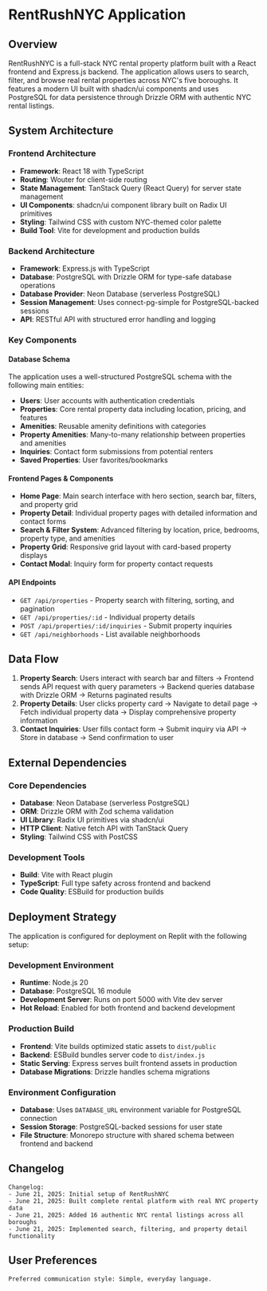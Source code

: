 # RentRushNYC Application

## Overview

RentRushNYC is a full-stack NYC rental property platform built with a React frontend and Express.js backend. The application allows users to search, filter, and browse real rental properties across NYC's five boroughs. It features a modern UI built with shadcn/ui components and uses PostgreSQL for data persistence through Drizzle ORM with authentic NYC rental listings.

## System Architecture

### Frontend Architecture
- **Framework**: React 18 with TypeScript
- **Routing**: Wouter for client-side routing
- **State Management**: TanStack Query (React Query) for server state management
- **UI Components**: shadcn/ui component library built on Radix UI primitives
- **Styling**: Tailwind CSS with custom NYC-themed color palette
- **Build Tool**: Vite for development and production builds

### Backend Architecture
- **Framework**: Express.js with TypeScript
- **Database**: PostgreSQL with Drizzle ORM for type-safe database operations
- **Database Provider**: Neon Database (serverless PostgreSQL)
- **Session Management**: Uses connect-pg-simple for PostgreSQL-backed sessions
- **API**: RESTful API with structured error handling and logging

### Key Components

#### Database Schema
The application uses a well-structured PostgreSQL schema with the following main entities:
- **Users**: User accounts with authentication credentials
- **Properties**: Core rental property data including location, pricing, and features
- **Amenities**: Reusable amenity definitions with categories
- **Property Amenities**: Many-to-many relationship between properties and amenities
- **Inquiries**: Contact form submissions from potential renters
- **Saved Properties**: User favorites/bookmarks

#### Frontend Pages & Components
- **Home Page**: Main search interface with hero section, search bar, filters, and property grid
- **Property Detail**: Individual property pages with detailed information and contact forms
- **Search & Filter System**: Advanced filtering by location, price, bedrooms, property type, and amenities
- **Property Grid**: Responsive grid layout with card-based property displays
- **Contact Modal**: Inquiry form for property contact requests

#### API Endpoints
- `GET /api/properties` - Property search with filtering, sorting, and pagination
- `GET /api/properties/:id` - Individual property details
- `POST /api/properties/:id/inquiries` - Submit property inquiries
- `GET /api/neighborhoods` - List available neighborhoods

## Data Flow

1. **Property Search**: Users interact with search bar and filters → Frontend sends API request with query parameters → Backend queries database with Drizzle ORM → Returns paginated results
2. **Property Details**: User clicks property card → Navigate to detail page → Fetch individual property data → Display comprehensive property information
3. **Contact Inquiries**: User fills contact form → Submit inquiry via API → Store in database → Send confirmation to user

## External Dependencies

### Core Dependencies
- **Database**: Neon Database (serverless PostgreSQL)
- **ORM**: Drizzle ORM with Zod schema validation
- **UI Library**: Radix UI primitives via shadcn/ui
- **HTTP Client**: Native fetch API with TanStack Query
- **Styling**: Tailwind CSS with PostCSS

### Development Tools
- **Build**: Vite with React plugin
- **TypeScript**: Full type safety across frontend and backend
- **Code Quality**: ESBuild for production builds

## Deployment Strategy

The application is configured for deployment on Replit with the following setup:

### Development Environment
- **Runtime**: Node.js 20
- **Database**: PostgreSQL 16 module
- **Development Server**: Runs on port 5000 with Vite dev server
- **Hot Reload**: Enabled for both frontend and backend development

### Production Build
- **Frontend**: Vite builds optimized static assets to `dist/public`
- **Backend**: ESBuild bundles server code to `dist/index.js`
- **Static Serving**: Express serves built frontend assets in production
- **Database Migrations**: Drizzle handles schema migrations

### Environment Configuration
- **Database**: Uses `DATABASE_URL` environment variable for PostgreSQL connection
- **Session Storage**: PostgreSQL-backed sessions for user state
- **File Structure**: Monorepo structure with shared schema between frontend and backend

## Changelog

```
Changelog:
- June 21, 2025: Initial setup of RentRushNYC
- June 21, 2025: Built complete rental platform with real NYC property data
- June 21, 2025: Added 16 authentic NYC rental listings across all boroughs
- June 21, 2025: Implemented search, filtering, and property detail functionality
```

## User Preferences

```
Preferred communication style: Simple, everyday language.
```